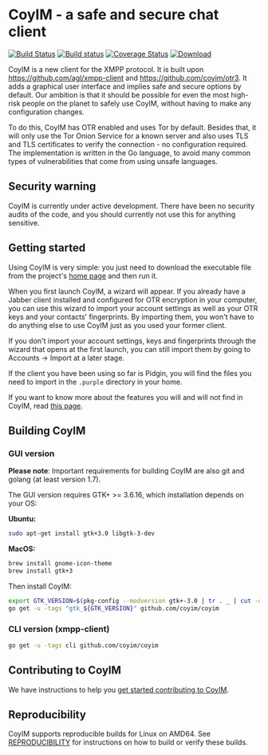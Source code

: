 # CoyIM - a safe and secure chat client

[![Build Status](https://travis-ci.org/coyim/coyim.svg?branch=master)](https://travis-ci.org/coyim/coyim)
[![Build status](https://ci.appveyor.com/api/projects/status/hcmdu0qtlcljq19v?svg=true)](https://ci.appveyor.com/project/tcz001/coyim)
[![Coverage Status](https://coveralls.io/repos/coyim/coyim/badge.svg?branch=master&service=github)](https://coveralls.io/github/coyim/coyim?branch=master)
[![Download](https://api.bintray.com/packages/coyim/coyim-bin/coyim-bin/images/download.svg)](https://bintray.com/coyim/coyim-bin/coyim-bin/_latestVersion#files)

CoyIM is a new client for the XMPP protocol. It is built upon https://github.com/agl/xmpp-client and https://github.com/coyim/otr3. It adds a graphical user interface and implies safe and secure options by default. Our ambition is that it should be possible for even the most high-risk people on the planet to safely use CoyIM, without having to make any configuration changes.

To do this, CoyIM has OTR enabled and uses Tor by default. Besides that, it will only use the Tor Onion Service for a known server and also uses TLS and TLS certificates to verify the connection - no configuration required. The implementation is written in the Go language, to avoid many common types of vulnerabilities that come from using unsafe languages.

## Security warning

CoyIM is currently under active development. There have been no security audits of the code, and you should currently not use this for anything sensitive.

## Getting started

Using CoyIM is very simple: you just need to download the executable file from the project's [home page](https://coy.im/) and then run it.

When you first launch CoyIM, a wizard will appear. If you already have a Jabber client installed and configured for OTR encryption in your computer, you can use this wizard to import your account settings as well as your OTR keys and your contacts' fingerprints. By importing them, you won't have to do anything else to use CoyIM just as you used your former client.

If you don't import your account settings, keys and fingerprints through the wizard that opens at the first launch, you can still import them by going to Accounts -> Import at a later stage.

If the client you have been using so far is Pidgin, you will find the files you need to import in the `.purple` directory in your home.

If you want to know more about the features you will and will not find in CoyIM, read [this page](https://coy.im/what-is-coyim/).

## Building CoyIM

### GUI version

**Please note**: Important requirements for building CoyIM are also git and golang (at least version 1.7).

The GUI version requires GTK+ >= 3.6.16, which installation depends on your OS:

**Ubuntu:**

```sh
sudo apt-get install gtk+3.0 libgtk-3-dev
```

**MacOS:**

```sh
brew install gnome-icon-theme
brew install gtk+3
```

Then install CoyIM:

```sh
export GTK_VERSION=$(pkg-config --modversion gtk+-3.0 | tr . _ | cut -d '_' -f 1-2)
go get -u -tags "gtk_${GTK_VERSION}" github.com/coyim/coyim
```

### CLI version (xmpp-client)

```sh
go get -u -tags cli github.com/coyim/coyim
```

## Contributing to CoyIM

We have instructions to help you [get started contributing to CoyIM](CONTRIBUTING.md).

## Reproducibility

CoyIM supports reproducible builds for Linux on AMD64. See [REPRODUCIBILITY](REPRODUCIBILITY.md) for instructions on how to build or verify these builds.
